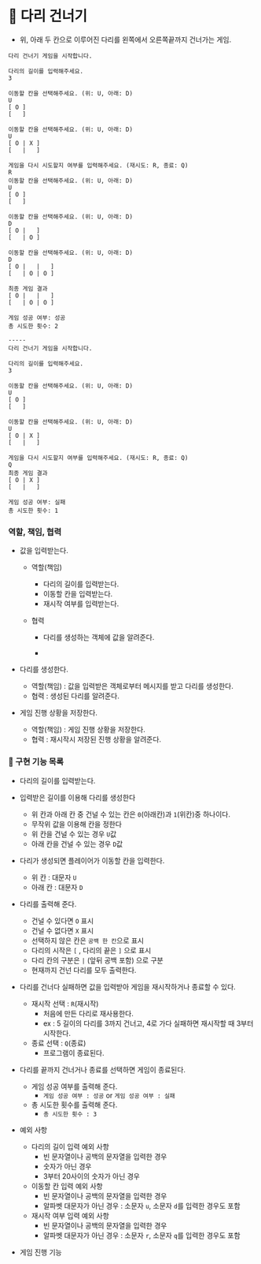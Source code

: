 # :bridge_at_night: 다리 건너기

- 위, 아래 두 칸으로 이루어진 다리를 왼쪽에서 오른쪽끝까지 건너가는 게임.

```
다리 건너기 게임을 시작합니다.

다리의 길이를 입력해주세요.
3

이동할 칸을 선택해주세요. (위: U, 아래: D)
U
[ O ]
[   ]

이동할 칸을 선택해주세요. (위: U, 아래: D)
U
[ O | X ]
[   |   ]

게임을 다시 시도할지 여부를 입력해주세요. (재시도: R, 종료: Q)
R
이동할 칸을 선택해주세요. (위: U, 아래: D)
U
[ O ]
[   ]

이동할 칸을 선택해주세요. (위: U, 아래: D)
D
[ O |   ]
[   | O ]

이동할 칸을 선택해주세요. (위: U, 아래: D)
D
[ O |   |   ]
[   | O | O ]

최종 게임 결과
[ O |   |   ]
[   | O | O ]

게임 성공 여부: 성공
총 시도한 횟수: 2

-----
다리 건너기 게임을 시작합니다.

다리의 길이를 입력해주세요.
3

이동할 칸을 선택해주세요. (위: U, 아래: D)
U
[ O ]
[   ]

이동할 칸을 선택해주세요. (위: U, 아래: D)
U
[ O | X ]
[   |   ]

게임을 다시 시도할지 여부를 입력해주세요. (재시도: R, 종료: Q)
Q
최종 게임 결과
[ O | X ]
[   |   ]

게임 성공 여부: 실패
총 시도한 횟수: 1
```

### 역할, 책임, 협력

- 값을 입력받는다.

  - 역할(책임)

    - 다리의 길이를 입력받는다.
    - 이동할 칸을 입력받는다.
    - 재시작 여부를 입력받는다.

  - 협력

    - 다리를 생성하는 객체에 값을 알려준다.

    - 

- 다리를 생성한다.

  - 역할(책임) : 값을 입력받은 객체로부터 메시지를 받고 다리를 생성한다.
  - 협력 : 생성된 다리를 알려준다.

- 게임 진행 상황을 저장한다.

  - 역할(책임) : 게임 진행 상황을 저장한다.
  - 협력 : 재시작시 저장된 진행 상황을 알려준다.

### 🔨 구현 기능 목록

- 다리의 길이를 입력받는다.
- 입력받은 길이를 이용해 다리를 생성한다
  - 위 칸과 아래 칸 중 건널 수 있는 칸은 `0`(아래칸)과 `1`(위칸)중 하나이다.
  - 무작위 값을 이용해 칸을 정한다
  - 위 칸을 건널 수 있는 경우 `U`값
  - 아래 칸을 건널 수 있는 경우 `D`값
- 다리가 생성되면 플레이어가 이동할 칸을 입력한다.
  - 위 칸 : 대문자 `U`
  - 아래 칸 : 대문자 `D`

- 다리를 출력해 준다.
  - 건널 수 있다면 `O` 표시
  - 건널 수 없다면 `X` 표시
  - 선택하지 않은 칸은 `공백 한 칸`으로 표시
  - 다리의 시작은 `[` , 다리의 끝은 `]` 으로 표시
  - 다리 칸의 구분은 ` | ` (앞뒤 공백 포함) 으로 구분
  - 현재까지 건넌 다리를 모두 출력한다.
- 다리를 건너다 실패하면 값을 입력받아 게임을 재시작하거나 종료할 수 있다.
  - 재시작 선택 : `R`(재시작)
    - 처음에 만든 다리로 재사용한다.
    - ex : 5 길이의 다리를 3까지 건너고, 4로 가다 실패하면 재시작할 때 3부터 시작한다.
  - 종료 선택 : `Q`(종료)
    - 프로그램이 종료된다.
- 다리를 끝까지 건너거나 종료를 선택하면 게임이 종료된다.
  - 게임 성공 여부를 출력해 준다.
    - `게임 성공 여부 : 성공`  or `게임 성공 여부 : 실패`
  - 총 시도한 횟수를 출력해 준다.
    - `총 시도한 횟수 : 3`
- 예외 사항
  - 다리의 길이 입력 예외 사항
    - 빈 문자열이나 공백의 문자열을 입력한 경우
    - 숫자가 아닌 경우
    - 3부터 20사이의 숫자가 아닌 경우
  - 이동할 칸 입력 예외 사항
    - 빈 문자열이나 공백의 문자열을 입력한 경우
    - 알파벳 대문자가 아닌 경우 : 소문자 `u`, 소문자 `d`를 입력한 경우도 포함
  - 재시작 여부 입력 예외 사항
    - 빈 문자열이나 공백의 문자열을 입력한 경우
    - 알파벳 대문자가 아닌 경우 : 소문자 `r`, 소문자 `q`를 입력한 경우도 포함

- 게임 진행 기능